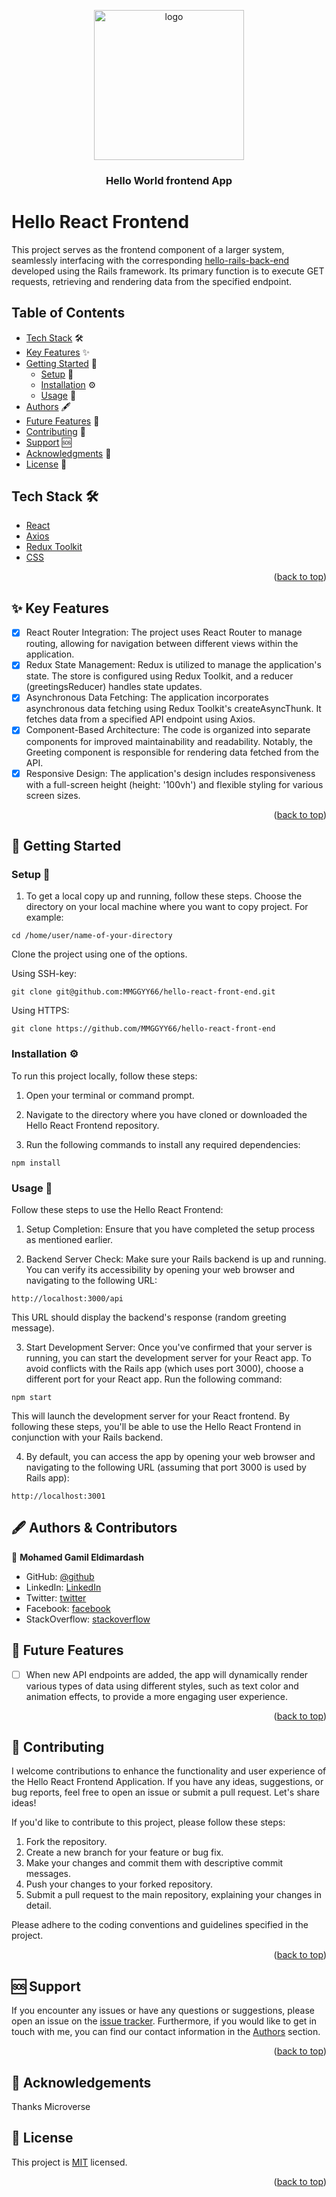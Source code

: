 <a name="readme-top"></a>

<div align="center">
  <img src="budget-trans.png" alt="logo" width="240"  height="auto" />
  <br/>
  <h3><b>Hello World frontend App</b></h3>
</div>


<!-- PROJECT DESCRIPTION -->

# <a name="about-project"> Hello React Frontend </a>

This project serves as the frontend component of a larger system, seamlessly interfacing with the corresponding [hello-rails-back-end](https://github.com/MMGGYY66/hello-rails-back-end) developed using the Rails framework. Its primary function is to execute GET requests, retrieving and rendering data from the specified endpoint.

<!-- TABLE OF CONTENTS -->

## Table of Contents

- [Tech Stack](#tech-stack) 🛠️
- [Key Features](#key-features) ✨
- [Getting Started](#getting-started) 🚀
  - [Setup](#setup) 🔧
  - [Installation](#installation) ⚙️
  - [Usage](#usage) 🧰
- [Authors](#authors) 🖋️
- [Future Features](#future-features) 🌟
- [Contributing](#contributing) 🤝
- [Support](#support) 🆘
- [Acknowledgments](#acknowledgments) 🌲
- [License](#license) 📄

<!-- TECH STACK -->

## Tech Stack 🛠️ <a name="tech-stack"></a>

  <ul>
     <li><a href="https://react.dev/">React</a></li>
      <li><a href="https://axios-http.com/docs/intro">Axios</a></li>
     <li><a href="https://redux-toolkit.js.org/">Redux Toolkit</a></li>
     <li><a href="https://www.w3.org/Style/CSS/Overview.en.html">CSS</a></li>
  </ul>

<p align="right">(<a href="#readme-top">back to top</a>)</p>

<!-- FEATURES -->

## ✨ Key Features<a name="key-features"></a>

- [x] React Router Integration: The project uses React Router to manage routing, allowing for navigation between different views within the application.
- [x] Redux State Management: Redux is utilized to manage the application's state. The store is configured using Redux Toolkit, and a reducer (greetingsReducer) handles state updates.
- [x] Asynchronous Data Fetching: The application incorporates asynchronous data fetching using Redux Toolkit's createAsyncThunk. It fetches data from a specified API endpoint using Axios.
- [x] Component-Based Architecture: The code is organized into separate components for improved maintainability and readability. Notably, the Greeting component is responsible for rendering data fetched from the API.
- [x] Responsive Design: The application's design includes responsiveness with a full-screen height (height: '100vh') and flexible styling for various screen sizes.

<p align="right">(<a href="#readme-top">back to top</a>)</p>

<!-- GETTING STARTED -->

## 🚀 Getting Started<a name="getting-started"></a>

### Setup 🔧<a name="setup"></a>

1. To get a local copy up and running, follow these steps.
Choose the directory on your local machine where you want to copy project. For example:

```
cd /home/user/name-of-your-directory
```

Clone the project using one of the options.

Using SSH-key:

```
git clone git@github.com:MMGGYY66/hello-react-front-end.git

```
Using HTTPS:

```
git clone https://github.com/MMGGYY66/hello-react-front-end

```

### Installation ⚙️<a name="installation"></a>

To run this project locally, follow these steps:

1. Open your terminal or command prompt.

2. Navigate to the directory where you have cloned or downloaded the Hello React Frontend repository.

3. Run the following commands to install any required dependencies:

```
npm install

```

### Usage 🧰<a name="usage"></a>

Follow these steps to use the Hello React Frontend:

1. Setup Completion: Ensure that you have completed the setup process as mentioned earlier.

2. Backend Server Check: Make sure your Rails backend is up and running. You can verify its accessibility by opening your web browser and navigating to the following URL:

```
http://localhost:3000/api
```

This URL should display the backend's response (random greeting message).

3. Start Development Server: Once you've confirmed that your server is running, you can start the development server for your React app. To avoid conflicts with the Rails app (which uses port 3000), choose a different port for your React app. Run the following command:

```
npm start
```

This will launch the development server for your React frontend.
By following these steps, you'll be able to use the Hello React Frontend in conjunction with your Rails backend.

4. By default, you can access the app by opening your web browser and navigating to the following URL (assuming that port 3000 is used by Rails app):

```
http://localhost:3001
```


<!-- AUTHORS -->

## 🖋️ Authors & Contributors<a name="authors"></a>

👤 **Mohamed Gamil Eldimardash**

- GitHub: [@github](https://github.com/MMGGYY66)
- LinkedIn: [LinkedIn](https://www.linkedin.com/in/mohamed-eldimardash-0023a3b5/)
- Twitter: [twitter](https://twitter.com/MOHAMEDELDIMARd)
- Facebook: [facebook](https://www.facebook.com/MOHAMED.ELDIMARDASH/)
- StackOverflow: [stackoverflow](https://stackoverflow.com/users/13605630/mohamed-gamil-eldimardash)


## 🌟 Future Features <a name="future-features"></a>

- [ ] When new API endpoints are added, the app will dynamically render various types of data using different styles, such as text color and animation effects, to provide a more engaging user experience.

<p align="right">(<a href="#readme-top">back to top</a>)</p>

<!-- CONTRIBUTING -->

## 🤝 Contributing <a name="contributing"></a>

I welcome contributions to enhance the functionality and user experience of the Hello React Frontend Application. If you have any ideas, suggestions, or bug reports, feel free to open an issue or submit a pull request. Let's share ideas!

If you'd like to contribute to this project, please follow these steps:

1. Fork the repository.
2. Create a new branch for your feature or bug fix.
3. Make your changes and commit them with descriptive commit messages.
4. Push your changes to your forked repository.
5. Submit a pull request to the main repository, explaining your changes in detail.

Please adhere to the coding conventions and guidelines specified in the project.

<p align="right">(<a href="#readme-top">back to top</a>)</p>

<!-- SUPPORT -->

## 🆘 Support <a name="support"></a>

If you encounter any issues or have any questions or suggestions, please open an issue on the [issue tracker](../../issues/).
Furthermore, if you would like to get in touch with me, you can find our contact information in the <a href="#authors">Authors</a> section.

<p align="right">(<a href="#readme-top">back to top</a>)</p>

<!-- ACKNOWLEDGEMENTS -->

## 🌲 Acknowledgements <a name="acknowledgments"></a>

Thanks Microverse

<!-- LICENSE -->

## 📄 License <a name="license"></a>

This project is [MIT](LICENSE) licensed.

<p align="right">(<a href="#readme-top">back to top</a>)</p>
